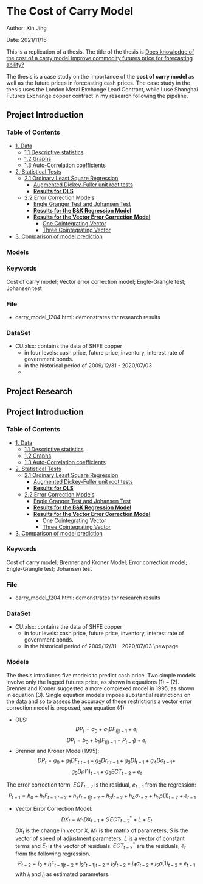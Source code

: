 # The Cost of Carry Model
Author: Xin Jing

Date: 2021/11/16

This is a replication of a thesis. The title of the thesis is [Does knowledge of the cost of a carry model improve commodity futures price for forecasting ability?](https://github.com/jxin2618/carry_model/blob/main/!Does%20knowledge%20of%20the%20cost%20of%20carry%20model%20improve%20commodity%20futures%20price%20forecasting%20ability%20A%20case%20study%20using%20the%20London%20Metal%20Exchange%20lead%20contract.pdf)

The thesis is a case study on the importance of the **cost of carry model** as well as the future prices in forecasting cash prices. The case study in the thesis uses the London Metal Exchange Lead Contract, while I use Shanghai Futures Exchange copper contract in my research following the pipeline.

## Project Introduction

### Table of Contents
- [1. Data](#1)
  - [1.1 Descriptive statistics](#1-1)
  - [1.2 Graphs](#1-2)
  - [1.3 Auto-Correlation coefficients](#1-3)
- [2. Statistical Tests](#2)
  - [2.1 Ordinary Least Square Regression](#2-1)
    - [Augmented Dickey-Fuller unit root tests](#2-1-1)
    - [**Results for OLS**](#2-1-2)
  - [2.2 Error Correction Models](#2)
    - [Engle Granger Test and Johansen Test](#2-2-1)
    - [**Results for the B&K Regression Model**](#2-2-2)
    - [**Results for the Vector Error Correction Model**](#2-2-3)
      - [One Cointegrating Vector](#2-2-3-1)
      - [Three Cointegrating Vector](#2-2-3-2)
- [3. Comparison of model prediction](#3)

### Models


### Keywords
Cost of carry model; Vector error correction model; Engle-Grangle test; Johansen test
### File
- carry_model_1204.html: demonstrates thr research results
### DataSet
- CU.xlsx: contains the data of SHFE copper 
  - in four levels: cash price, future price, inventory, interest rate of government bonds.
  - in the historical period of 2009/12/31 - 2020/07/03
  - 
## Project Research

## Project Introduction

### Table of Contents
- [1. Data](#1)
  - [1.1 Descriptive statistics](#1-1)
  - [1.2 Graphs](#1-2)
  - [1.3 Auto-Correlation coefficients](#1-3)
- [2. Statistical Tests](#2)
  - [2.1 Ordinary Least Square Regression](#2-1)
    - [Augmented Dickey-Fuller unit root tests](#2-1-1)
    - [**Results for OLS**](#2-1-2)
  - [2.2 Error Correction Models](#2)
    - [Engle Granger Test and Johansen Test](#2-2-1)
    - [**Results for the B&K Regression Model**](#2-2-2)
    - [**Results for the Vector Error Correction Model**](#2-2-3)
      - [One Cointegrating Vector](#2-2-3-1)
      - [Three Cointegrating Vector](#2-2-3-2)
- [3. Comparison of model prediction](#3)
  
### Keywords
Cost of carry model; Brenner and Kroner Model; Error correction model; Engle-Grangle test; Johansen test
### File
- carry_model_1204.html: demonstrates thr research results
### DataSet
- CU.xlsx: contains the data of SHFE copper 
  - in four levels: cash price, future price, inventory, interest rate of government bonds.
  - in the historical period of 2009/12/31 - 2020/07/03
\newpage
### Models
The thesis introduces five models to predict cash price. Two simple models involve only the lagged futures price, as shown in equations $(1)-(2)$. Brenner and Kroner suggested a more complexed model in 1995, as shown in equation $(3)$. Single equation models impose substantial restrictions on the data and so to assess the accuracy of these restrictions a vector error correction model is proposed, see equation $(4)$
- OLS:  
$$ DP_t = a_0 + a_1 DF_{t|t-1} + e_t \tag{1} $$
$$ DP_t = b_0 + b_1 (F_{t|t-1} - P_{t-1}) + e_t \tag{2} $$
- Brenner and Kroner Model(1995):  
$$ DP_t = g_0 + g_1 DF_{t|t-1} + g_2 Dr_{t|t-1} + g_3 DI_{t-1} + g_4 D\sigma_{t-1}+$$
$$ g_5 D\rho(1)_{t-1} + g_6ECT_{t-2} + e_t \tag{3} $$

The error correction term, $ECT_{t-2}$ is the residual, $e_{t-1}$ from the regression:
$$ P_{t-1} = h_0 + h_1 F_{t-1|t-2} + h_2 r_{t-1|t-2} + h_3I_{t-2} +h_4 \sigma_{t-2} + h_5\rho(1)_{t-2} + e_{t-1} $$

- Vector Error Correction Model:
$$ DX_t =  M_1 DX_{t-1} + S^{'}ECT_{t-2}^{*} + L + E_t \tag{4} $$
$DX_t$ is the change in vector $X$, $M_1$ is the matrix of parameters, $S$ is the vector of speed of adjustment parameters, $L$ is a vector of constant terms and $E_t$ is the vector of residuals. $ECT^*_{t-2}$ are the residuals, $e_t$ from the following regression. 
$$ P_{t-2} = j_0 + j_1 F_{t-1|t-2} + j_2 r_{t-1|t-2} + j_3I_{t-2} + j_4 \sigma_{t-2} + j_5\rho(1)_{t-2} + e_{t-1}$$
with $i_i$ and $j_i$ as estimated parameters.

